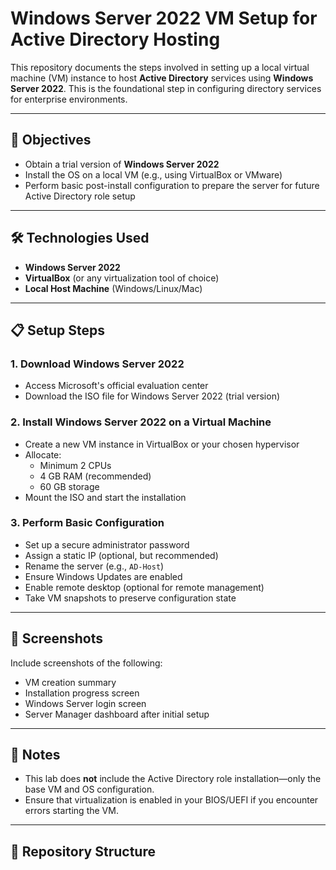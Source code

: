 # Windows Server 2022 VM Setup for Active Directory Hosting

This repository documents the steps involved in setting up a local virtual machine (VM) instance to host **Active Directory** services using **Windows Server 2022**. This is the foundational step in configuring directory services for enterprise environments.

---

## 🧰 Objectives

- Obtain a trial version of **Windows Server 2022**
- Install the OS on a local VM (e.g., using VirtualBox or VMware)
- Perform basic post-install configuration to prepare the server for future Active Directory role setup

---

## 🛠️ Technologies Used

- **Windows Server 2022**
- **VirtualBox** (or any virtualization tool of choice)
- **Local Host Machine** (Windows/Linux/Mac)

---

## 📋 Setup Steps

### 1. Download Windows Server 2022
- Access Microsoft's official evaluation center
- Download the ISO file for Windows Server 2022 (trial version)

### 2. Install Windows Server 2022 on a Virtual Machine
- Create a new VM instance in VirtualBox or your chosen hypervisor
- Allocate:
  - Minimum 2 CPUs
  - 4 GB RAM (recommended)
  - 60 GB storage
- Mount the ISO and start the installation

### 3. Perform Basic Configuration
- Set up a secure administrator password
- Assign a static IP (optional, but recommended)
- Rename the server (e.g., `AD-Host`)
- Ensure Windows Updates are enabled
- Enable remote desktop (optional for remote management)
- Take VM snapshots to preserve configuration state

---

## 📸 Screenshots

Include screenshots of the following:
- VM creation summary
- Installation progress screen
- Windows Server login screen
- Server Manager dashboard after initial setup

---

## 📝 Notes

- This lab does **not** include the Active Directory role installation—only the base VM and OS configuration.
- Ensure that virtualization is enabled in your BIOS/UEFI if you encounter errors starting the VM.

---

## 📁 Repository Structure

